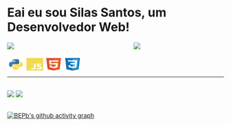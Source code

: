 # Eai eu sou Silas Santos, um Desenvolvedor Web!

  
<a href="https://github.com/silassantosmoura">
  <img src="https://github-readme-stats.vercel.app/api?username=silassantosmoura&show_icons=true&theme=github_dark&include_all_commits=true&count_private=true"/>
</a>
<a href="https://github.com/silassantosmoura">
  <img width="210px" align="right" src="https://i.pinimg.com/564x/92/7b/8d/927b8d33d13bacca71acd337b3c7af3d.jpg"/>
</a>

<div style="display: inline_block;"><br>
  <img align="center" height="30" width="40" src="https://raw.githubusercontent.com/devicons/devicon/master/icons/python/python-original.svg">
  <img align="center" height="30" width="40" src="https://raw.githubusercontent.com/devicons/devicon/master/icons/javascript/javascript-plain.svg">
  <img align="center" height="30" width="40" src="https://raw.githubusercontent.com/devicons/devicon/master/icons/html5/html5-original.svg">
  <img align="center" height="30" width="40" src="https://raw.githubusercontent.com/devicons/devicon/master/icons/css3/css3-original.svg">
</div>

<hr>
  
<div><br>
  <a href="https://www.instagram.com/_s1l4s_/" target="_blank"><img src="https://img.shields.io/badge/-Instagram-%23E4405F?style=for-the-badge&logo=instagram&logoColor=white" target="_blank"></a>
  <a href="https://www.linkedin.com/in/silas-santos-517209256/" target="_blank"><img src="https://img.shields.io/badge/-LinkedIn-%230077B5?style=for-the-badge&logo=linkedin&logoColor=white" target="_blank"></a>
</div><br>

  [![BEPb's github activity graph](https://github-readme-activity-graph.cyclic.app/graph?username=silassantosmoura&theme=github-compact)](https://github.com/silassantosmoura/github-readme-activity-graph)
  
  
